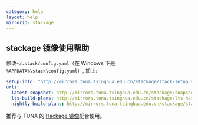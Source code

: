 ```yaml
---
category: help
layout: help
mirrorid: stackage
---
```


## stackage 镜像使用帮助

修改`~/.stack/config.yaml`（在 Windows 下是 `%APPDATA%\stack\config.yaml`）, 加上:

```yaml
setup-info: "http://mirrors.tuna.tsinghua.edu.cn/stackage/stack-setup.yaml"
urls:
  latest-snapshot: http://mirrors.tuna.tsinghua.edu.cn/stackage/snapshots.json
  lts-build-plans: http://mirrors.tuna.tsinghua.edu.cn/stackage/lts-haskell/
  nightly-build-plans: http://mirrors.tuna.tsinghua.edu.cn/stackage/stackage-nightly/
```

推荐与 TUNA 的 [Hackage 镜像](https://mirrors.tuna.tsinghua.edu.cn/help/hackage/)配合使用。
